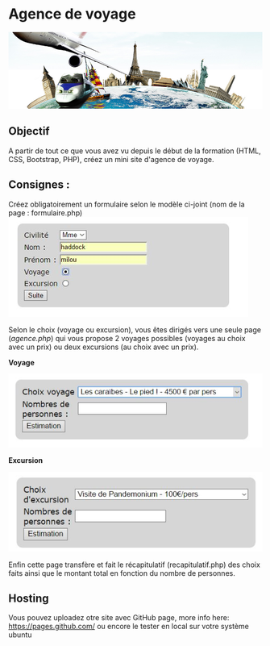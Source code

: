 # Agence de voyage



![Agence de voyages](agences.jpg)

## Objectif

A partir de tout ce que vous avez vu depuis le début de la formation (HTML, CSS, Bootstrap, PHP), créez un mini site d'agence de voyage.

## Consignes :
Créez obligatoirement un formulaire selon le modèle ci-joint (nom de la page : formulaire.php)
![Formulaire](formulaire.jpg)

Selon le choix (voyage ou excursion), vous êtes dirigés vers une seule page (_agence.php_) qui vous propose 2 voyages possibles (voyages au choix avec un prix) ou deux excursions (au choix avec un prix).

**Voyage**

![Voyage](choix_voyage.jpg)

**Excursion**

![Excursion](choix_excursion.jpg)

Enfin cette page transfère et fait le récapitulatif (recapitulatif.php) des choix faits ainsi que le montant total en fonction du nombre de personnes.


## Hosting
Vous pouvez uploadez otre site avec GitHub page, more info here:
https://pages.github.com/
ou encore le tester en local sur votre système ubuntu